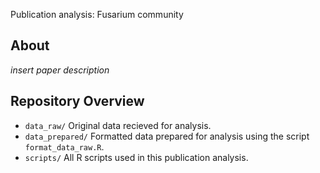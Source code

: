 Publication analysis: Fusarium community

## About  
*insert paper description*

## Repository Overview  
* `data_raw/`       Original data recieved for analysis.
* `data_prepared/`  Formatted data prepared for analysis using the script `format_data_raw.R`.
* `scripts/`        All R scripts used in this publication analysis.
